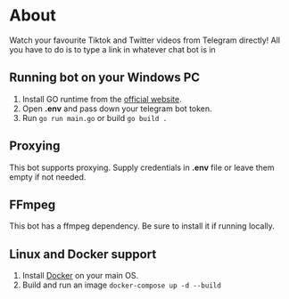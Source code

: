 # About 
Watch your favourite Tiktok and Twitter videos from Telegram directly!
All you have to do is to type a link in whatever chat bot is in

## Running bot on your Windows PC
1. Install GO runtime from the [official website](https://go.dev/).
2. Open **.env** and pass down your telegram bot token.
3. Run `go run main.go` or build `go build .`

## Proxying
This bot supports proxying. Supply credentials in **.env** file or leave them empty if not needed.

## FFmpeg
This bot has a ffmpeg dependency. Be sure to install it if running locally.

## Linux and Docker support
1. Install [Docker](https://www.docker.com/) on your main OS.
2. Build and run an image `docker-compose up -d --build`